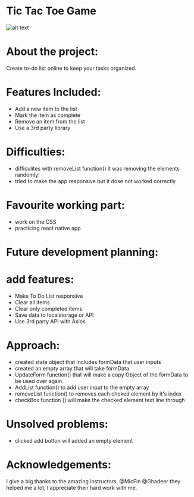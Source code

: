 # Tic Tac Toe Game

 ![alt text](screenshot-todos.png)
      

# About the project:

Create to-do list online to keep your tasks organized. 

# Features Included:
- Add a new item to the list
- Mark the item as complete
- Remove an item from the list
- Use a 3rd party library

# Difficulties:
- difficulites with removeList function() it was removing the elements randomly!
- tried to make the app responsive but it dose not worked correctly 

# Favourite working part:
- work on the CSS 
- practicing react native app

# Future development planning:
# add features:
- Make To Do List responsive
- Clear all items
- Clear only completed items
- Save data to localstorage or API
- Use 3rd party API with Axios

# Approach:
- created state object that includes formData that user inputs
- created an empty array that will take formData
- UpdateForm function() that will make a copy Object of the formData to be used over   again
- AddList function() to add user input to the empty array
- removeList function() to removes each cheked element by it's index
- checkBox function () will make the checked element text line through

# Unsolved problems:
- clicked add button will added an empty element
      
# Acknowledgements:

I give a big thanks to the amazing instructors,
@MicFin
@Ghadeer
they helped me a lot,
I appreciate their hard work with me.


